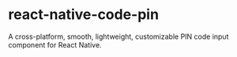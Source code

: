# react-native-code-pin
A cross-platform, smooth, lightweight, customizable PIN code input component for React Native.
